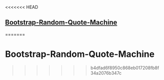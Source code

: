 <<<<<<< HEAD
## [Bootstrap-Random-Quote-Machine](https://diogobatista1.github.io/Bootstrap-Random-Quote-Machine/)
=======
# Bootstrap-Random-Quote-Machine
>>>>>>> b4dfad6f8950c868eb017208fb8f34a2076b347c
